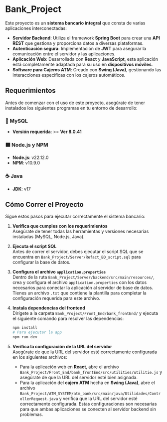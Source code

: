 # Bank_Project
Este proyecto es un **sistema bancario integral** que consta de varias aplicaciones interconectadas:

- **Servidor Backend**: Utiliza el framework **Spring Boot** para crear una **API REST** que gestiona y proporciona datos a diversas plataformas.
- **Autenticación segura**: Implementación de **JWT** para asegurar la comunicación entre el servidor y las aplicaciones.
- **Aplicación Web**: Desarrollada con **React** y **JavaScript**, esta aplicación está completamente adaptada para su uso en **dispositivos móviles**.
- **Software para Cajeros ATM**: Creado con **Swing (Java)**, gestionando las interacciones específicas con los cajeros automáticos.

## Requerimientos

Antes de comenzar con el uso de este proyecto, asegúrate de tener instalados los siguientes programas en tu entorno de desarrollo:

### 📄 MySQL
- **Versión requerida**: >= **Ver 8.0.41**

### 🟩 Node.js y NPM
- **Node.js**: v22.12.0
- **NPM**: v10.9.0

### ☕ Java
- **JDK**: v17

## Cómo Correr el Proyecto

Sigue estos pasos para ejecutar correctamente el sistema bancario:

1. **Verifica que cumples con los requerimientos**  
   Asegúrate de tener todas las herramientas y versiones necesarias instaladas (MySQL, Node.js, Java).

2. **Ejecuta el script SQL**  
   Antes de correr el servidor, debes ejecutar el script SQL que se encuentra en `Bank_Project/Server/Refact_BD_script.sql` para configurar la base de datos.

3. **Configura el archivo `application.properties`**  
   Dentro de la ruta `Bank_Project/Server/backend/src/main/resources/`, crea y configura el archivo `application.properties` con los datos necesarios para conectar la aplicación al servidor de base de datos. Tienes un archivo `.txt` que contiene la plantilla para completar la configuración requerida para este archivo.

4. **Instala dependencias del frontend**  
   Dirígete a la carpeta `Bank_Project/Front_End/bank_frontEnd/` y ejecuta el siguiente comando para resolver las dependencias:
   ```bash
   npm install
   # Para ejecutar la app
   npm run dev
   
5. **Verifica la configuración de la URL del servidor**  
   Asegúrate de que la URL del servidor esté correctamente configurada en los siguientes archivos:

   - Para la aplicación web en **React**, abre el archivo `Bank_Project/Front_End/bank_frontEnd/src/utilities/utilitie.js` y asegúrate de que la URL del servidor esté bien asignada.
   - Para la aplicación del **cajero ATM** hecha en **Swing (Java)**, abre el archivo `Bank_Project/ATM_SYSTEM/atm_bank/src/main/java/Utilidades/ControllerRequest.java` y verifica que la URL del servidor esté correctamente configurada.
   Estas configuraciones son necesarias para que ambas aplicaciones se conecten al servidor backend sin problemas.




